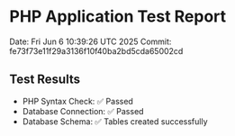 # PHP Application Test Report
Date: Fri Jun  6 10:39:26 UTC 2025
Commit: fe73f73e11f29a3136f10f40ba2bd5cda65002cd

## Test Results
- PHP Syntax Check: ✅ Passed
- Database Connection: ✅ Passed
- Database Schema: ✅ Tables created successfully

